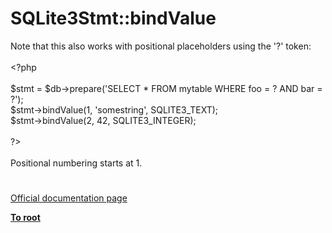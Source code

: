# SQLite3Stmt::bindValue




<div class="phpcode"><span class="html">
Note that this also works with positional placeholders using the &apos;?&apos; token:<br><br><span class="default">&lt;?php<br><br>$stmt </span><span class="keyword">= </span><span class="default">$db</span><span class="keyword">-&gt;</span><span class="default">prepare</span><span class="keyword">(</span><span class="string">&apos;SELECT * FROM mytable WHERE foo = ? AND bar = ?&apos;</span><span class="keyword">);<br></span><span class="default">$stmt</span><span class="keyword">-&gt;</span><span class="default">bindValue</span><span class="keyword">(</span><span class="default">1</span><span class="keyword">, </span><span class="string">&apos;somestring&apos;</span><span class="keyword">, </span><span class="default">SQLITE3_TEXT</span><span class="keyword">);<br></span><span class="default">$stmt</span><span class="keyword">-&gt;</span><span class="default">bindValue</span><span class="keyword">(</span><span class="default">2</span><span class="keyword">, </span><span class="default">42</span><span class="keyword">, </span><span class="default">SQLITE3_INTEGER</span><span class="keyword">);<br><br></span><span class="default">?&gt;<br></span><br>Positional numbering starts at 1.</span>
</div>
  

#

[Official documentation page](https://www.php.net/manual/en/sqlite3stmt.bindvalue.php)

**[To root](/README.md)**